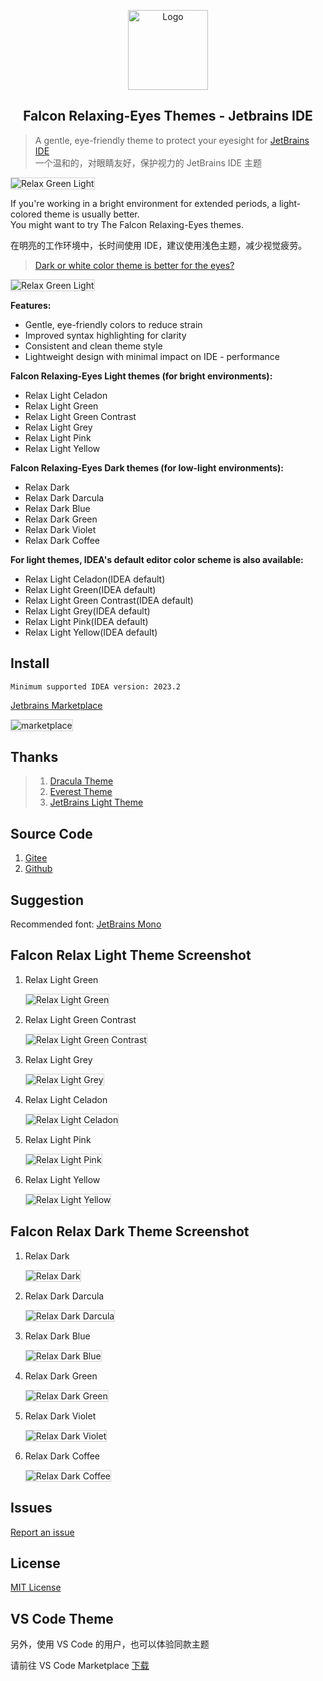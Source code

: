 <p align="center">
   <img src="./logo.png" alt="Logo" width="128"/>
</p>

<h2 align="center">
Falcon Relaxing-Eyes Themes - Jetbrains IDE
</h2>

> A gentle, eye-friendly theme to protect your eyesight for
> [JetBrains IDE](https://plugins.jetbrains.com/plugin/26026-falcon-relax-eyes-light-theme) <br/>
> 一个温和的，对眼睛友好，保护视力的 JetBrains IDE 主题

<img src="./assets/home.png" alt="Relax Green Light" style="border: 1px solid #CED0D6;">

If you're working in a bright environment for extended periods, a light-colored theme is usually better.
<br/>
You might want to try The Falcon Relaxing-Eyes themes.<br/>

在明亮的工作环境中，长时间使用 IDE，建议使用浅色主题，减少视觉疲劳。<br/>

> <a href="https://ux.stackexchange.com/questions/53264/dark-or-white-color-theme-is-better-for-the-eyes">Dark or white color theme is better for the eyes?</a>
<img src="./assets/about.jpg" alt="Relax Green Light" style="border: 1px solid #CED0D6;">

**Features:**

- Gentle, eye-friendly colors to reduce strain
- Improved syntax highlighting for clarity
- Consistent and clean theme style
- Lightweight design with minimal impact on IDE - performance

**Falcon Relaxing-Eyes Light themes (for bright environments):**

- Relax Light Celadon
- Relax Light Green
- Relax Light Green Contrast
- Relax Light Grey
- Relax Light Pink
- Relax Light Yellow

**Falcon Relaxing-Eyes Dark themes (for low-light environments):**

- Relax Dark
- Relax Dark Darcula
- Relax Dark Blue
- Relax Dark Green
- Relax Dark Violet
- Relax Dark Coffee

<b>For light themes, IDEA's default editor color scheme is also available:</b>
- Relax Light Celadon(IDEA default)
- Relax Light Green(IDEA default)
- Relax Light Green Contrast(IDEA default)
- Relax Light Grey(IDEA default)
- Relax Light Pink(IDEA default)
- Relax Light Yellow(IDEA default)

## Install

```plain text
Minimum supported IDEA version: 2023.2
```

[Jetbrains Marketplace](https://plugins.jetbrains.com/plugin/26026-falcon-relax-eyes-light-theme)

<img src="./assets/marketplace.jpg" alt="marketplace" style="border: 1px solid #CED0D6;">

## Thanks

> 1. [Dracula Theme](https://plugins.jetbrains.com/plugin/12275-dracula-theme)
> 2. [Everest Theme](https://plugins.jetbrains.com/plugin/22653-everest-theme)
> 3. [JetBrains Light Theme](https://www.jetbrains.com/idea/)

## Source Code

1. [Gitee](https://gitee.com/panxiaoan/falcon-jetbrains-themes)
2. [Github](https://github.com/panxiaoan/falcon-jetbrains-themes)

## Suggestion

Recommended font: [JetBrains Mono](https://www.jetbrains.com/zh-cn/lp/mono/)

## Falcon Relax Light Theme Screenshot

1. Relax Light Green

    <img src="./assets/relax-light-green.jpg" alt="Relax Light Green" style="border: 1px solid #CED0D6;">

2. Relax Light Green Contrast

    <img src="./assets/relax-light-green-contrast.jpg" alt="Relax Light Green Contrast" style="border: 1px solid #CED0D6;">

3. Relax Light Grey

    <img src="./assets/relax-light-grey.jpg" alt="Relax Light Grey" style="border: 1px solid #CED0D6;">

4. Relax Light Celadon

    <img src="./assets/relax-light-celadon.jpg" alt="Relax Light Celadon" style="border: 1px solid #CED0D6;">

5. Relax Light Pink

    <img src="./assets/relax-light-pink.jpg" alt="Relax Light Pink" style="border: 1px solid #CED0D6;">

6. Relax Light Yellow

    <img src="./assets/relax-light-yellow.jpg" alt="Relax Light Yellow" style="border: 1px solid #CED0D6;">

## Falcon Relax Dark Theme Screenshot

1. Relax Dark

    <img src="./assets/relax-dark.jpg" alt="Relax Dark" style="border: 1px solid #CED0D6;">

2. Relax Dark Darcula

    <img src="./assets/relax-dark-darcula.jpg" alt="Relax Dark Darcula" style="border: 1px solid #CED0D6;">

3. Relax Dark Blue

    <img src="./assets/relax-dark-blue.jpg" alt="Relax Dark Blue" style="border: 1px solid #CED0D6;">

4. Relax Dark Green

    <img src="./assets/relax-dark-green.jpg" alt="Relax Dark Green" style="border: 1px solid #CED0D6;">

5. Relax Dark Violet

    <img src="./assets/relax-dark-violet.jpg" alt="Relax Dark Violet" style="border: 1px solid #CED0D6;">

6. Relax Dark Coffee

    <img src="./assets/relax-dark-coffee.jpg" alt="Relax Dark Coffee" style="border: 1px solid #CED0D6;">

## Issues

<a href="https://github.com/panxiaoan/falcon-jetbrains-themes/issues">Report an issue</a>

## License

[MIT License](./LICENSE)

## VS Code Theme

另外，使用 VS Code 的用户，也可以体验同款主题

请前往 VS Code Marketplace [下载](https://marketplace.visualstudio.com/publishers/panxiaoan)
